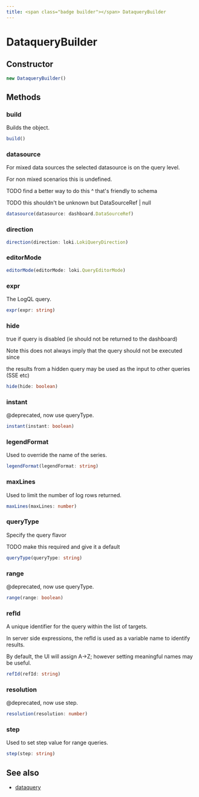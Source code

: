 ```yaml
---
title: <span class="badge builder"></span> DataqueryBuilder
---
```

# <span class="badge builder"></span> DataqueryBuilder

## Constructor

```typescript
new DataqueryBuilder()
```
## Methods

### <span class="badge object-method"></span> build

Builds the object.

```typescript
build()
```

### <span class="badge object-method"></span> datasource

For mixed data sources the selected datasource is on the query level.

For non mixed scenarios this is undefined.

TODO find a better way to do this ^ that's friendly to schema

TODO this shouldn't be unknown but DataSourceRef | null

```typescript
datasource(datasource: dashboard.DataSourceRef)
```

### <span class="badge object-method"></span> direction

```typescript
direction(direction: loki.LokiQueryDirection)
```

### <span class="badge object-method"></span> editorMode

```typescript
editorMode(editorMode: loki.QueryEditorMode)
```

### <span class="badge object-method"></span> expr

The LogQL query.

```typescript
expr(expr: string)
```

### <span class="badge object-method"></span> hide

true if query is disabled (ie should not be returned to the dashboard)

Note this does not always imply that the query should not be executed since

the results from a hidden query may be used as the input to other queries (SSE etc)

```typescript
hide(hide: boolean)
```

### <span class="badge object-method"></span> instant

@deprecated, now use queryType.

```typescript
instant(instant: boolean)
```

### <span class="badge object-method"></span> legendFormat

Used to override the name of the series.

```typescript
legendFormat(legendFormat: string)
```

### <span class="badge object-method"></span> maxLines

Used to limit the number of log rows returned.

```typescript
maxLines(maxLines: number)
```

### <span class="badge object-method"></span> queryType

Specify the query flavor

TODO make this required and give it a default

```typescript
queryType(queryType: string)
```

### <span class="badge object-method"></span> range

@deprecated, now use queryType.

```typescript
range(range: boolean)
```

### <span class="badge object-method"></span> refId

A unique identifier for the query within the list of targets.

In server side expressions, the refId is used as a variable name to identify results.

By default, the UI will assign A->Z; however setting meaningful names may be useful.

```typescript
refId(refId: string)
```

### <span class="badge object-method"></span> resolution

@deprecated, now use step.

```typescript
resolution(resolution: number)
```

### <span class="badge object-method"></span> step

Used to set step value for range queries.

```typescript
step(step: string)
```

## See also

 * <span class="badge object-type-interface"></span> [dataquery](./object-dataquery.md)
